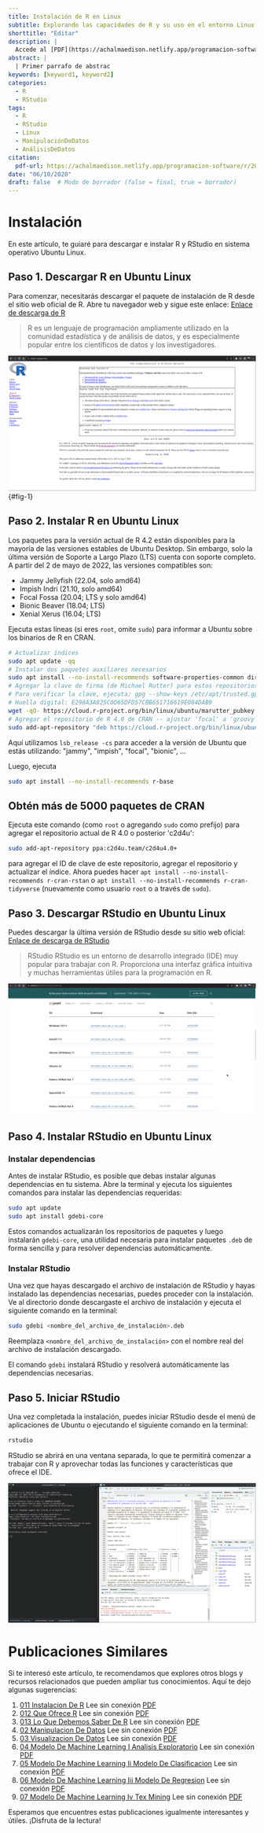 ```yaml
---
title: Instalación de R en Linux
subtitle: Explorando las capacidades de R y su uso en el entorno Linux
shorttitle: "Editar"
description: |
  Accede al [PDF](https://achalmaedison.netlify.app/programacion-software/r/2020-06-10-011-instalacion-de-r/index.pdf) completo aquí.
abstract: |
  | Primer parrafo de abstrac
keywords: [keyword1, keyword2]
categories:
  - R
  - RStudio
tags:
  - R
  - RStudio
  - Linux
  - ManipulaciónDeDatos
  - AnálisisDeDatos
citation:
  pdf-url: https://achalmaedison.netlify.app/programacion-software/r/2020-06-10-011-instalacion-de-r/index.pdf
date: "06/10/2020"
draft: false  # Modo de borrador (false = final, true = borrador)
---
```






# Instalación

En este artículo, te guiaré para descargar e instalar R y RStudio en sistema operativo Ubuntu Linux.

## Paso 1. Descargar R en Ubuntu Linux

Para comenzar, necesitarás descargar el paquete de instalación de R desde el sitio web oficial de R. Abre tu navegador web y sigue este enlace: [Enlace de descarga de R](https://cloud.r-project.org/)

> R es un lenguaje de programación ampliamente utilizado en la comunidad estadística y de análisis de datos, y es especialmente popular entre los científicos de datos y los investigadores.

![](index_files/figure-html/Screenshot_20230610_222900.png){#fig-1}

## Paso 2. Instalar R en Ubuntu Linux

Los paquetes para la versión actual de R 4.2 están disponibles para la mayoría de las versiones estables de Ubuntu Desktop. Sin embargo, solo la última versión de Soporte a Largo Plazo (LTS) cuenta con soporte completo. A partir del 2 de mayo de 2022, las versiones compatibles son:

-   Jammy Jellyfish (22.04, solo amd64)
-   Impish Indri (21.10, solo amd64)
-   Focal Fossa (20.04; LTS y solo amd64)
-   Bionic Beaver (18.04; LTS)
-   Xenial Xerus (16.04; LTS)

Ejecuta estas líneas (si eres `root`, omite `sudo`) para informar a Ubuntu sobre los binarios de R en CRAN.

``` bash
# Actualizar índices
sudo apt update -qq
# Instalar dos paquetes auxiliares necesarios
sudo apt install --no-install-recommends software-properties-common dirmngr
# Agregar la clave de firma (de Michael Rutter) para estos repositorios
# Para verificar la clave, ejecuta: gpg --show-keys /etc/apt/trusted.gpg.d/cran_ubuntu_key.asc
# Huella digital: E298A3A825C0D65DFD57CBB651716619E084DAB9
wget -qO- https://cloud.r-project.org/bin/linux/ubuntu/marutter_pubkey.asc | sudo tee -a /etc/apt/trusted.gpg.d/cran_ubuntu_key.asc
# Agregar el repositorio de R 4.0 de CRAN -- ajustar 'focal' a 'groovy' o 'bionic' según sea necesario
sudo add-apt-repository "deb https://cloud.r-project.org/bin/linux/ubuntu $(lsb_release -cs)-cran40/"
```

Aquí utilizamos `lsb_release -cs` para acceder a la versión de Ubuntu que estás utilizando: "jammy", "impish", "focal", "bionic", ...

Luego, ejecuta

``` bash
sudo apt install --no-install-recommends r-base
```

## Obtén más de 5000 paquetes de CRAN

Ejecuta este comando (como `root` o agregando `sudo` como prefijo) para agregar el repositorio actual de R 4.0 o posterior 'c2d4u':

``` bash
sudo add-apt-repository ppa:c2d4u.team/c2d4u4.0+
```

para agregar el ID de clave de este repositorio, agregar el repositorio y actualizar el índice. Ahora puedes hacer `apt install --no-install-recommends r-cran-rstan` o `apt install --no-install-recommends r-cran-tidyverse` (nuevamente como usuario `root` o a través de `sudo`).

## Paso 3. Descargar RStudio en Ubuntu Linux

Puedes descargar la última versión de RStudio desde su sitio web oficial: [Enlace de descarga de RStudio](https://www.rstudio.com/products/rstudio/download/)

> RStudio RStudio es un entorno de desarrollo integrado (IDE) muy popular para trabajar con R. Proporciona una interfaz gráfica intuitiva y muchas herramientas útiles para la programación en R.

![](index_files/figure-html//Screenshot_20230610_224818.png)

## Paso 4. Instalar RStudio en Ubuntu Linux

### Instalar dependencias

Antes de instalar RStudio, es posible que debas instalar algunas dependencias en tu sistema. Abre la terminal y ejecuta los siguientes comandos para instalar las dependencias requeridas:

``` bash
sudo apt update
sudo apt install gdebi-core
```

Estos comandos actualizarán los repositorios de paquetes y luego instalarán `gdebi-core`, una utilidad necesaria para instalar paquetes `.deb` de forma sencilla y para resolver dependencias automáticamente.

### Instalar RStudio

Una vez que hayas descargado el archivo de instalación de RStudio y hayas instalado las dependencias necesarias, puedes proceder con la instalación. Ve al directorio donde descargaste el archivo de instalación y ejecuta el siguiente comando en la terminal:

``` bash
sudo gdebi <nombre_del_archivo_de_instalación>.deb
```

Reemplaza `<nombre_del_archivo_de_instalación>` con el nombre real del archivo de instalación descargado.

El comando `gdebi` instalará RStudio y resolverá automáticamente las dependencias necesarias.

## Paso 5. Iniciar RStudio

Una vez completada la instalación, puedes iniciar RStudio desde el menú de aplicaciones de Ubuntu o ejecutando el siguiente comando en la terminal:

``` bash
rstudio
```

RStudio se abrirá en una ventana separada, lo que te permitirá comenzar a trabajar con R y aprovechar todas las funciones y características que ofrece el IDE.

![](index_files/figure-html//Screenshot_20230610_231407.png)


# Publicaciones Similares

Si te interesó este artículo, te recomendamos que explores otros blogs y recursos relacionados que pueden ampliar tus conocimientos. Aquí te dejo algunas sugerencias:


1. [011 Instalacion De R](https://achalmaedison.netlify.app/programacion-software/r/2020-06-10-011-instalacion-de-r) Lee sin conexión [PDF](https://achalmaedison.netlify.app/programacion-software/r/2020-06-10-011-instalacion-de-r/index.pdf)
2. [012 Que Ofrece R](https://achalmaedison.netlify.app/programacion-software/r/2020-06-10-012-que-ofrece-r) Lee sin conexión [PDF](https://achalmaedison.netlify.app/programacion-software/r/2020-06-10-012-que-ofrece-r/index.pdf)
3. [013 Lo Que Debemos Saber De R](https://achalmaedison.netlify.app/programacion-software/r/2020-06-10-013-lo-que-debemos-saber-de-r) Lee sin conexión [PDF](https://achalmaedison.netlify.app/programacion-software/r/2020-06-10-013-lo-que-debemos-saber-de-r/index.pdf)
4. [02 Manipulacion De Datos](https://achalmaedison.netlify.app/programacion-software/r/2021-04-05-02-manipulacion-de-datos) Lee sin conexión [PDF](https://achalmaedison.netlify.app/programacion-software/r/2021-04-05-02-manipulacion-de-datos/index.pdf)
5. [03 Visualizacion De Datos](https://achalmaedison.netlify.app/programacion-software/r/2021-04-12-03-visualizacion-de-datos) Lee sin conexión [PDF](https://achalmaedison.netlify.app/programacion-software/r/2021-04-12-03-visualizacion-de-datos/index.pdf)
6. [04 Modelo De Machine Learning I Analisis Exploratorio](https://achalmaedison.netlify.app/programacion-software/r/2022-11-07-04-modelo-de-machine-learning-i-analisis-exploratorio) Lee sin conexión [PDF](https://achalmaedison.netlify.app/programacion-software/r/2022-11-07-04-modelo-de-machine-learning-i-analisis-exploratorio/index.pdf)
7. [05 Modelo De Machine Learning Ii Modelo De Clasificacion](https://achalmaedison.netlify.app/programacion-software/r/2022-11-14-05-modelo-de-machine-learning-ii-modelo-de-clasificacion) Lee sin conexión [PDF](https://achalmaedison.netlify.app/programacion-software/r/2022-11-14-05-modelo-de-machine-learning-ii-modelo-de-clasificacion/index.pdf)
8. [06 Modelo De Machine Learning Iii Modelo De Regresion](https://achalmaedison.netlify.app/programacion-software/r/2022-11-21-06-modelo-de-machine-learning-iii-modelo-de-regresion) Lee sin conexión [PDF](https://achalmaedison.netlify.app/programacion-software/r/2022-11-21-06-modelo-de-machine-learning-iii-modelo-de-regresion/index.pdf)
9. [07 Modelo De Machine Learning Iv Tex Mining](https://achalmaedison.netlify.app/programacion-software/r/2022-11-28-07-modelo-de-machine-learning-iv-tex-mining) Lee sin conexión [PDF](https://achalmaedison.netlify.app/programacion-software/r/2022-11-28-07-modelo-de-machine-learning-iv-tex-mining/index.pdf)


Esperamos que encuentres estas publicaciones igualmente interesantes y útiles. ¡Disfruta de la lectura!

